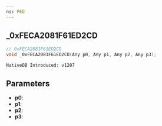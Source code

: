 ```yaml
---
ns: PED
---
```

## _0xFECA2081F61ED2CD

```c
// 0xFECA2081F61ED2CD
void _0xFECA2081F61ED2CD(Any p0, Any p1, Any p2, Any p3);
```

```
NativeDB Introduced: v1207
```

## Parameters
* **p0**:
* **p1**:
* **p2**:
* **p3**:
